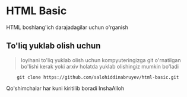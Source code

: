 # HTML Basic

HTML boshlang'ich darajadagilar uchun o'rganish

## To'liq yuklab olish uchun

> loyihani to'liq yuklab olish uchun kompyuteringizga git o'rnatilgan bo'lishi kerak yoki arxiv holatda yuklab olishingiz mumkin bo'ladi

```git
    git clone https://github.com/salohiddinabruyev/html-basic.git
```

Qo'shimchalar har kuni kiritilib boradi InshaAlloh
